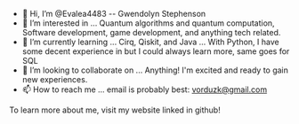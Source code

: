 - 👋 Hi, I’m @Evalea4483 -- Gwendolyn Stephenson
- 👀 I’m interested in ... Quantum algorithms and quantum computation, Software development, game development, and anything tech related.
- 🌱 I’m currently learning ... Cirq, Qiskit, and Java ... With Python, I have some decent experience in but I could always learn more, same goes for SQL
- 💞️ I’m looking to collaborate on ... Anything! I'm excited and ready to gain new experiences.
- 📫 How to reach me ... email is probably best: vorduzk@gmail.com

To learn more about me, visit my website linked in github!

<!---
Evalea4483/Evalea4483 is a ✨ special ✨ repository because its `README.md` (this file) appears on your GitHub profile.
You can click the Preview link to take a look at your changes.
--->
